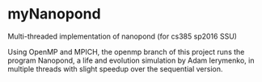 # myNanopond
Multi-threaded implementation of nanopond (for cs385 sp2016 SSU)

Using OpenMP and MPICH, the openmp branch of this project runs the program Nanopond, a life and evolution simulation by Adam Ierymenko,
in multiple threads with slight speedup over the sequential version.
